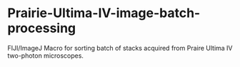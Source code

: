 # Prairie-Ultima-IV-image-batch-processing
FIJI/ImageJ Macro for sorting batch of stacks acquired from Praire Ultima IV two-photon microscopes.
